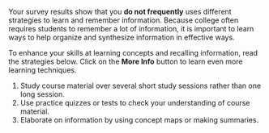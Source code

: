 Your survey results show that you **do not frequently** uses different strategies to learn and remember information. Because college often requires students to remember a lot of information, it is important to learn ways to help organize and synthesize information in effective ways.

To enhance your skills at learning concepts and recalling information, read the strategies below. Click on the **More Info** button to learn even more learning techniques. 

1.	Study course material over several short study sessions rather than one long session.
2.	Use practice quizzes or tests to check your understanding of course material. 
3.	Elaborate on information by using concept maps or making summaries.
